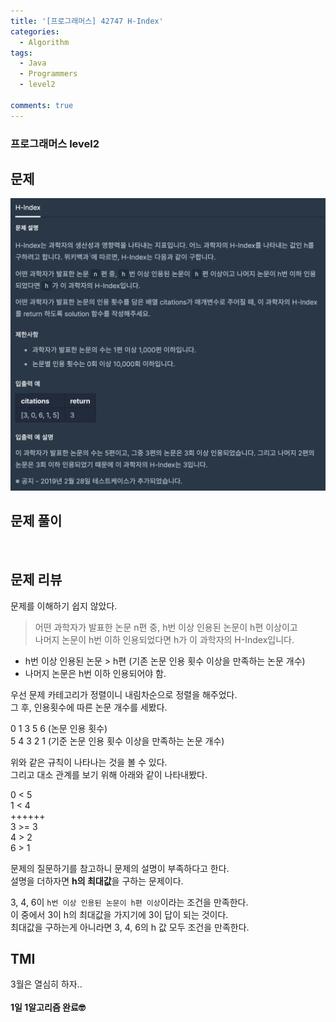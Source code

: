 ```yaml
---
title: '[프로그래머스] 42747 H-Index'
categories:
  - Algorithm
tags:
  - Java
  - Programmers
  - level2

comments: true 
---
```

### 프로그래머스 level2

## 문제
 <a href="/assets/images/P42747.png"><img src="/assets/images/P42747.png"></a>
 <br/>

## 문제 풀이
<script src="https://gist.github.com/kyeahen/fa5099eee9a43210aafc8e58e1b2dd82.js"></script>
<br/>

## 문제 리뷰

문제를 이해하기 쉽지 않았다. <br>

> 어떤 과학자가 발표한 논문 n편 중, h번 이상 인용된 논문이 h편 이상이고 <br>
> 나머지 논문이 h번 이하 인용되었다면 h가 이 과학자의 H-Index입니다.

- h번 이상 인용된 논문 > h편 (기존 논문 인용 횟수 이상을 만족하는 논문 개수) <br>
- 나머지 논문은 h번 이하 인용되어야 함. <br>

우선 문제 카테고리가 정렬이니 내림차순으로 정렬을 해주었다. <br>
그 후, 인용횟수에 따른 논문 개수를 세봤다. <br>

0 1 3 5 6 (논문 인용 횟수) <br>
5 4 3 2 1 (기준 논문 인용 횟수 이상을 만족하는 논문 개수) <br>

위와 같은 규칙이 나타나는 것을 볼 수 있다. <br>
그리고 대소 관계를 보기 위해 아래와 같이 나타내봤다. <br>

0 < 5 <br>
1 < 4 <br>
++++++ <br>
3 >= 3 <br>
4 > 2 <br>
6 > 1 <br>

문제의 질문하기를 참고하니 문제의 설명이 부족하다고 한다. <br>
설명을 더하자면 **h의 최대값**을 구하는 문제이다. <br>

3, 4, 6이 `h번 이상 인용된 논문이 h편 이상`이라는 조건을 만족한다. <br> 
이 중에서 3이 h의 최대값을 가지기에 3이 답이 되는 것이다. <br>
최대값을 구하는게 아니라면 3, 4, 6의 h 값 모두 조건을 만족한다.

## TMI

3월은 열심히 하자.. <br>
<br/>
**1일 1알고리즘 완료🤓**



